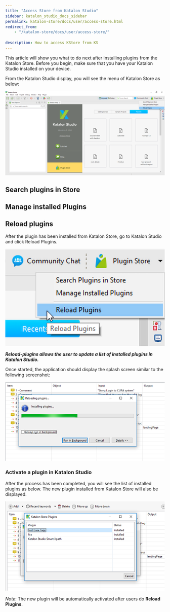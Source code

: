 ```yaml
---
title: "Access Store from Katalon Studio"
sidebar: katalon_studio_docs_sidebar
permalink: katalon-store/docs/user/access-store.html
redirect_from:
    - "/katalon-store/docs/user/access-store/"

description: How to access KStore from KS
---
```

This article will show you what to do next after installing plugins from the Katalon Store. Before you begin, make sure that you have your Katalon Studio installed on your device.

From the Katalon Studio display, you will see the menu of Katalon Store as below:


![](/images\katalon-store\docs\user\access-store-KS.png)



## Search plugins in Store


## Manage installed Plugins


## Reload plugins

After the plugin has been installed from Katalon Store, go to Katalon Studio and click Reload Plugins.


![](/images\katalon-store\docs\user\reload-plugin.png)


**_Reload-plugins allows the user to update a list of installed plugins in Katalon Studio._**

Once started, the application should display the splash screen similar to the following screenshot:


![](/images\katalon-store\docs\user\reload-plugin-processing.png)



### Activate a plugin in Katalon Studio

After the process has been completed, you will see the list of installed plugins as below. The new plugin installed from Katalon Store will also be displayed.

![](/images\katalon-store\docs\user\reload-plugin-completed.png)

_Note_: The new plugin will be automatically activated after users do **Reload Plugins**.
